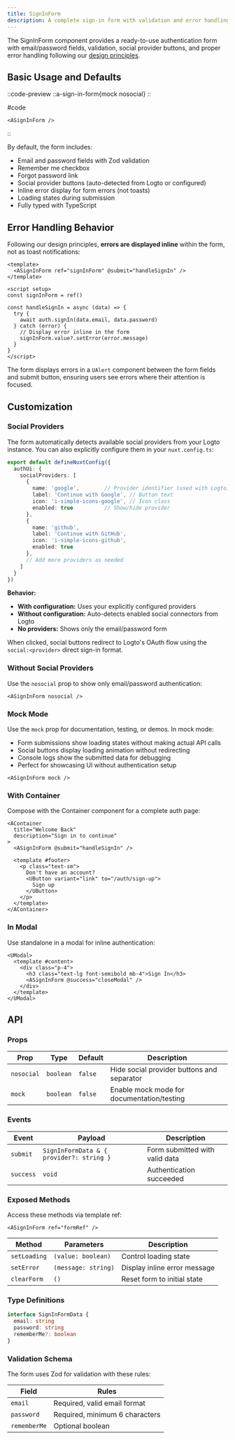 ```yaml
---
title: SignInForm
description: A complete sign-in form with validation and error handling
---
```


The SignInForm component provides a ready-to-use authentication form with email/password fields, validation, social provider buttons, and proper error handling following our [design principles](/design-principles).

## Basic Usage and Defaults

::code-preview
  ::a-sign-in-form{mock nosocial}
  ::

#code
```vue
<ASignInForm />
```

::

By default, the form includes:

- Email and password fields with Zod validation
- Remember me checkbox
- Forgot password link
- Social provider buttons (auto-detected from Logto or configured)
- Inline error display for form errors (not toasts)
- Loading states during submission
- Fully typed with TypeScript

## Error Handling Behavior

Following our design principles, **errors are displayed inline** within the form, not as toast notifications:

```vue
<template>
  <ASignInForm ref="signInForm" @submit="handleSignIn" />
</template>

<script setup>
const signInForm = ref()

const handleSignIn = async (data) => {
  try {
    await auth.signIn(data.email, data.password)
  } catch (error) {
    // Display error inline in the form
    signInForm.value?.setError(error.message)
  }
}
</script>
```

The form displays errors in a `UAlert` component between the form fields and submit button, ensuring users see errors where their attention is focused.

## Customization

### Social Providers

The form automatically detects available social providers from your Logto instance. You can also explicitly configure them in your `nuxt.config.ts`:

```typescript
export default defineNuxtConfig({
  authUi: {
    socialProviders: [
      {
        name: 'google',        // Provider identifier (used with Logto)
        label: 'Continue with Google', // Button text
        icon: 'i-simple-icons-google', // Icon class
        enabled: true          // Show/hide provider
      },
      {
        name: 'github',
        label: 'Continue with GitHub',
        icon: 'i-simple-icons-github',
        enabled: true
      },
      // Add more providers as needed
    ]
  }
})
```

**Behavior:**
- **With configuration:** Uses your explicitly configured providers
- **Without configuration:** Auto-detects enabled social connectors from Logto
- **No providers:** Shows only the email/password form

When clicked, social buttons redirect to Logto's OAuth flow using the `social:<provider>` direct sign-in format.

### Without Social Providers

Use the `nosocial` prop to show only email/password authentication:

```vue
<ASignInForm nosocial />
```

### Mock Mode

Use the `mock` prop for documentation, testing, or demos. In mock mode:

- Form submissions show loading states without making actual API calls
- Social buttons display loading animation without redirecting
- Console logs show the submitted data for debugging
- Perfect for showcasing UI without authentication setup

```vue
<ASignInForm mock />
```

### With Container

Compose with the Container component for a complete auth page:

```vue
<AContainer 
  title="Welcome Back"
  description="Sign in to continue"
>
  <ASignInForm @submit="handleSignIn" />
  
  <template #footer>
    <p class="text-sm">
      Don't have an account?
      <UButton variant="link" to="/auth/sign-up">
        Sign up
      </UButton>
    </p>
  </template>
</AContainer>
```

### In Modal

Use standalone in a modal for inline authentication:

```vue
<UModal>
  <template #content>
    <div class="p-4">
      <h3 class="text-lg font-semibold mb-4">Sign In</h3>
      <ASignInForm @success="closeModal" />
    </div>
  </template>
</UModal>
```

## API

### Props

| Prop       | Type      | Default | Description                              |
| ---------- | --------- | ------- | ---------------------------------------- |
| `nosocial` | `boolean` | `false` | Hide social provider buttons and separator |
| `mock`     | `boolean` | `false` | Enable mock mode for documentation/testing |

### Events

| Event     | Payload                                   | Description                      |
| --------- | ----------------------------------------- | -------------------------------- |
| `submit`  | `SignInFormData & { provider?: string }` | Form submitted with valid data   |
| `success` | `void`                                    | Authentication succeeded         |

### Exposed Methods

Access these methods via template ref:

```vue
<ASignInForm ref="formRef" />
```

| Method        | Parameters          | Description                    |
| ------------- | ------------------- | ------------------------------ |
| `setLoading`  | `(value: boolean)`  | Control loading state          |
| `setError`    | `(message: string)` | Display inline error message   |
| `clearForm`   | `()`                | Reset form to initial state    |

### Type Definitions

```typescript
interface SignInFormData {
  email: string
  password: string
  rememberMe?: boolean
}
```

### Validation Schema

The form uses Zod for validation with these rules:

| Field        | Rules                                     |
| ------------ | ----------------------------------------- |
| `email`      | Required, valid email format             |
| `password`   | Required, minimum 6 characters           |
| `rememberMe` | Optional boolean                          |